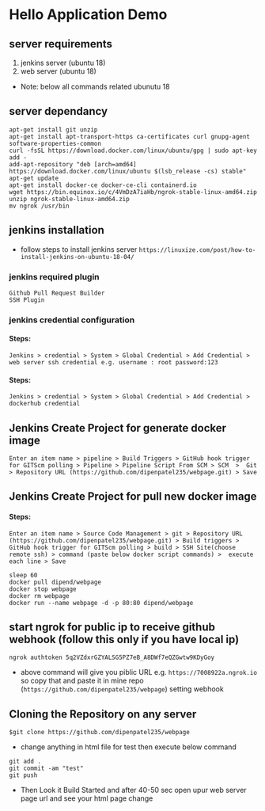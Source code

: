 # Hello Application Demo 

## server requirements 
 1. jenkins server (ubuntu 18)
 2. web server (ubuntu 18)

*  Note: below  all commands related ubunutu 18

## server dependancy
```
apt-get install git unzip
apt-get install apt-transport-https ca-certificates curl gnupg-agent software-properties-common
curl -fsSL https://download.docker.com/linux/ubuntu/gpg | sudo apt-key add -
add-apt-repository "deb [arch=amd64] https://download.docker.com/linux/ubuntu $(lsb_release -cs) stable"
apt-get update
apt-get install docker-ce docker-ce-cli containerd.io
wget https://bin.equinox.io/c/4VmDzA7iaHb/ngrok-stable-linux-amd64.zip
unzip ngrok-stable-linux-amd64.zip
mv ngrok /usr/bin
```

## jenkins installation
*  follow steps to install jenkins server
`https://linuxize.com/post/how-to-install-jenkins-on-ubuntu-18-04/`

### jenkins required plugin
```
Github Pull Request Builder
SSH Plugin
```
### jenkins credential configuration

#### Steps:
```
Jenkins > credential > System > Global Credential > Add Credential > web server ssh credential e.g. username : root password:123
```
#### Steps:
```
Jenkins > credential > System > Global Credential > Add Credential > dockerhub credential
```

## Jenkins Create Project for generate docker image

```
Enter an item name > pipeline > Build Triggers > GitHub hook trigger for GITScm polling > Pipeline > Pipeline Script From SCM > SCM  >  Git > Repository URL (https://github.com/dipenpatel235/webpage.git) > Save
```

## Jenkins Create Project for pull new docker image

#### Steps:
```
Enter an item name > Source Code Management > git > Repository URL (https://github.com/dipenpatel235/webpage.git) > Build triggers > GitHub hook trigger for GITScm polling > build > SSH Site(choose remote ssh) > command (paste below docker script commands) >  execute each line > Save
```

```
sleep 60
docker pull dipend/webpage
docker stop webpage
docker rm webpage
docker run --name webpage -d -p 80:80 dipend/webpage
```

## start ngrok for public ip to receive github webhook (follow this only if you have local ip)

`ngrok authtoken 5q2VZdxrGZYALSG5PZ7eB_A8DWf7eQZGwtw9KDyGoy`

*  above command will give you piblic URL e.g. `https://7008922a.ngrok.io` so copy that and paste it in mine repo (`https://github.com/dipenpatel235/webpage`) setting webhook



## Cloning the Repository on any server

```
$git clone https://github.com/dipenpatel235/webpage
```

*  change anything in html file for test then execute below command

```
git add .
git commit -am "test"
git push
```

*  Then Look it Build Started and after 40-50 sec open upur web server page url and see your html page change